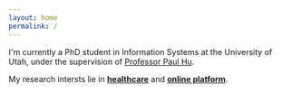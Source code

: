 ```yaml
---
layout: home
permalink: /
---
```


I'm currently a PhD student in Information Systems at the University of Utah, under the supervision of [Professor Paul Hu](https://eccles.utah.edu/team/paul-hu/).

My research intersts lie in <ins>**healthcare**</ins> and <ins>**online platform**</ins>.